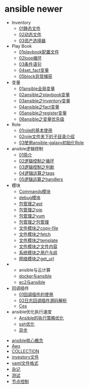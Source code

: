 # ansible newer

- Inventory
  * [01静态文件](inventory/01静态文件.md)
  * [02动态文件](inventory/02动态文件.md)
  * [03资产选择器](inventory/03资产选择器.md)
- Play Book
  * [01playbook配置文件](play-book/01playbook配置文件.md)
  * [02loop循环](play-book/02loop循环.md)
  * [03条件语句](play-book/03条件语句.md)
  * [04set_fact变量](play-book/04set_fact变量.md)
  * [05block异常捕获](play-book/05block异常捕获.md)
- 变量
  * [01ansible全局变量](变量/01ansible全局变量.md)
  * [02ansible之playbook变量](变量/02ansible之playbook变量.md)
  * [03ansible之inventory变量](变量/03ansible之inventory变量.md)
  * [04ansible之fact变量](变量/04ansible之fact变量.md)
  * [05ansible之register变量](变量/05ansible之register变量.md)
  * [06ansible之变量优先级](变量/06ansible之变量优先级.md)
- Role
  * [01role的基本使用](Role/01role的基本使用.md)
  * [02role文件夹下的子目录介绍](Role/02role文件夹下的子目录介绍.md)
  * [03使用ansible-galaxy初始化Role](Role/03使用ansible-galaxy初始化Role.md)
- ansible逻辑控制
  * [01简介](ansible逻辑控制/01简介.md)
  * [02逻辑控制之循环](ansible逻辑控制/02逻辑控制之循环.md)
  * [03逻辑控制之判断](ansible逻辑控制/03逻辑控制之判断.md)
  * [04逻辑运算之tags](ansible逻辑控制/04逻辑运算之tags.md)
  * [05逻辑运算之handlers](ansible逻辑控制/05逻辑运算之handlers.md)
- 模块
  * [Commands模块](模块/Commands模块.md)
  * [debug模块](模块/debug模块.md)
  * [包管理之apt](模块/包管理之apt.md)
  * [包管理之pip](模块/包管理之pip.md)
  * [包管理之yum](模块/包管理之yum.md)
  * [包管理之包管理](模块/包管理之包管理.md)
  * [文件模块之copy-file](模块/文件模块之copy-file.md)
  * [文件模块之fetch](模块/文件模块之fetch.md)
  * [文件模块之template](模块/文件模块之template.md)
  * [文件模块之文件内容](模块/文件模块之文件内容.md)
  * [系统模块之用户与组](模块/系统模块之用户与组.md)
  * [网络模块之get_url](模块/网络模块之get_url.md)
- - ansible与云计算
  * [docker与ansible](ansible与云计算/docker与ansible.md)
  * [ec2与ansible](ansible与云计算/ec2与ansible.md)
- 回调插件
  * [01回调插件的使用](回调插件/01回调插件的使用.md)
  * [02日志回调插件源码解析](回调插件/02日志回调插件源码解析.md)
  * [Ces](回调插件/ces.md)
- ansible优化执行速度
  * [Ansible的执⾏策略优化](ansible优化执行速度/Ansible的执⾏策略优化.md)
  * [ssh优化](ansible优化执行速度/ssh优化.md)
  * [异步](ansible优化执行速度/异步.md)
* [ansible核心概念](ansible核心概念.md)
* [Awx](awx.md)
* [COLLECTION](COLLECTION.md)
* [investory文件](investory文件.md)
* [yaml文件格式](yaml文件格式.md)
* [杂记](杂记.md)
* [测试](测试.md)
* [节点控制](节点控制.md)